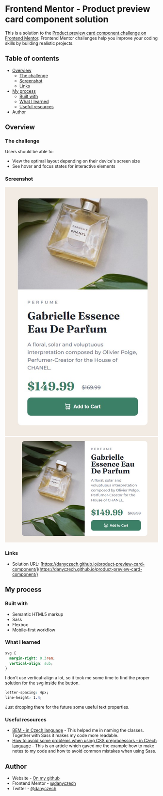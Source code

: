 # Frontend Mentor - Product preview card component solution

This is a solution to the [Product preview card component challenge on Frontend Mentor](https://www.frontendmentor.io/challenges/product-preview-card-component-GO7UmttRfa). Frontend Mentor challenges help you improve your coding skills by building realistic projects.

## Table of contents

- [Overview](#overview)
  - [The challenge](#the-challenge)
  - [Screenshot](#screenshot)
  - [Links](#links)
- [My process](#my-process)
  - [Built with](#built-with)
  - [What I learned](#what-i-learned)
  - [Useful resources](#useful-resources)
- [Author](#author)

## Overview

### The challenge

Users should be able to:

- View the optimal layout depending on their device's screen size
- See hover and focus states for interactive elements

### Screenshot

![](./screenshot.jpg)
![](./screenshot_desktop.jpg)

### Links

- Solution URL: [https://danyczech.github.io/product-preview-card-component/](https://danyczech.github.io/product-preview-card-component/)

## My process

### Built with

- Semantic HTML5 markup
- Sass
- Flexbox
- Mobile-first workflow

### What I learned

```css
svg {
  margin-right: 0.3rem;
  vertical-align: sub;
}
```

I don't use vertical-align a lot, so it took me some time to find the proper solution for the svg inside the button.

```css
letter-spacing: 4px;
line-height: 1.4;
```

Just dropping there for the future some useful text properties.

### Useful resources

- [BEM - in Czech language](https://www.vzhurudolu.cz/prirucka/bem) - This helped me in naming the classes. Together with Sass it makes my code more readable.
- [How to avoid some problems when using CSS preprocessors - in Czech language](https://www.vzhurudolu.cz/blog/65-css-kod-problemy#1-zavorkove-peklo-a-monoliticnost) - This is an article which gaved me the example how to make notes to my code and how to avoid common mistakes when using Sass.

## Author

- Website - [On my github](https://danyczech.github.io/product-preview-card-component/)
- Frontend Mentor - [@danyczech](https://www.frontendmentor.io/profile/yourusername)
- Twitter - [@danyczech](https://www.twitter.com/yourusername)
